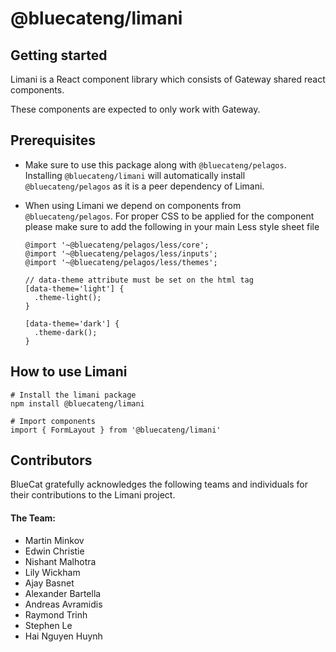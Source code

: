 <!-- Copyright 2023 BlueCat Networks Inc.

Permission to use, copy, modify, and/or distribute this software for any
purpose with or without fee is hereby granted, provided that the above
copyright notice and this permission notice appear in all copies.

THE SOFTWARE IS PROVIDED "AS IS" AND THE AUTHOR DISCLAIMS ALL WARRANTIES WITH
REGARD TO THIS SOFTWARE INCLUDING ALL IMPLIED WARRANTIES OF MERCHANTABILITY
AND FITNESS. IN NO EVENT SHALL THE AUTHOR BE LIABLE FOR ANY SPECIAL, DIRECT,
INDIRECT, OR CONSEQUENTIAL DAMAGES OR ANY DAMAGES WHATSOEVER RESULTING FROM
LOSS OF USE, DATA OR PROFITS, WHETHER IN AN ACTION OF CONTRACT, NEGLIGENCE OR
OTHER TORTIOUS ACTION, ARISING OUT OF OR IN CONNECTION WITH THE USE OR
PERFORMANCE OF THIS SOFTWARE. -->

# @bluecateng/limani

## Getting started

Limani is a React component library which consists of Gateway shared react components.

These components are expected to only work with Gateway.

## Prerequisites

-   Make sure to use this package along with `@bluecateng/pelagos`. Installing `@bluecateng/limani` will automatically install `@bluecateng/pelagos` as it is a peer dependency of Limani.
-   When using Limani we depend on components from `@bluecateng/pelagos`. For proper CSS to be applied for the component please make sure to add the following in your main Less style sheet file

    ```
    @import '~@bluecateng/pelagos/less/core';
    @import '~@bluecateng/pelagos/less/inputs';
    @import '~@bluecateng/pelagos/less/themes';

    // data-theme attribute must be set on the html tag
    [data-theme='light'] {
      .theme-light();
    }

    [data-theme='dark'] {
      .theme-dark();
    }
    ```

## How to use Limani

```
# Install the limani package
npm install @bluecateng/limani

# Import components
import { FormLayout } from '@bluecateng/limani'
```

## Contributors

BlueCat gratefully acknowledges the following teams and individuals for their contributions to the Limani project.

#### The Team:

-   Martin Minkov
-   Edwin Christie
-   Nishant Malhotra
-   Lily Wickham
-   Ajay Basnet
-   Alexander Bartella
-   Andreas Avramidis
-   Raymond Trinh
-   Stephen Le
-   Hai Nguyen Huynh
